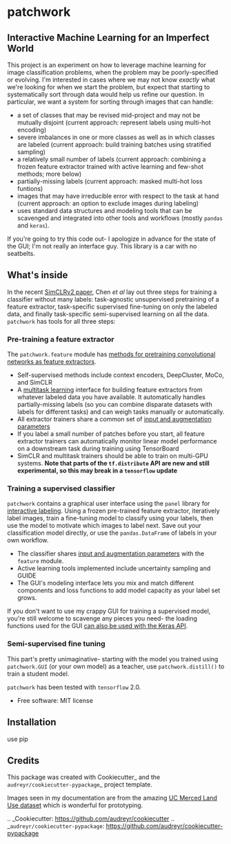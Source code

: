# patchwork


## Interactive Machine Learning for an Imperfect World

This project is an experiment on how to leverage machine learning for image classification problems, when the problem may be poorly-specified or evolving. I'm interested in cases where we may not know *exactly* what we're looking for when we start the problem, but expect that starting to systematically sort through data would help us refine our question. In particular, we want a system for sorting through images that can handle:

* a set of classes that may be revised mid-project and may not be mutually disjoint (current approach: represent labels using multi-hot encoding)
* severe imbalances in one or more classes as well as in which classes are labeled (current approach: build training batches using stratified sampling)
* a relatively small number of labels (current approach: combining a frozen feature extractor trained with active learning and few-shot methods; more below)
* partially-missing labels (current approach: masked multi-hot loss funtions)
* images that may have irreducible error with respect to the task at hand (current approach: an option to exclude images during labeling)
* uses standard data structures and modeling tools that can be scavenged and integrated into other tools and workflows (mostly `pandas` and `keras`).

If you're going to try this code out- I apologize in advance for the state of the GUI; I'm not really an interface guy. This library is a car with no seatbelts.


## What's inside

In the recent [SimCLRv2 paper](https://arxiv.org/abs/2006.10029), Chen *et al* lay out three steps for training a classifier without many labels: task-agnostic unsupervised pretraining of a feature extractor, task-specific supervised fine-tuning on only the labeled data, and finally task-specific semi-supervised learning on all the data. `patchwork` has tools for all three steps:

### Pre-training a feature extractor

The `patchwork.feature` module has [methods for pretraining convolutional networks as feature extractors](docs/feature.md).

* Self-supervised methods include context encoders, DeepCluster, MoCo, and SimCLR
* A [multitask learning](docs/multitask.md) interface for building feature extractors from whatever labeled data you have available. It automatically handles partially-missing labels (so you can combine disparate datasets with labels for different tasks) and can weigh tasks manually or automatically.
* All extractor trainers share a common set of [input and augmentation parameters](docs/input_aug.md)
* If you label a small number of patches before you start, all feature extractor trainers can automatically monitor linear model performance on a downstream task during training using TensorBoard
* SimCLR and multitask trainers should be able to train on multi-GPU systems. **Note that parts of the `tf.distribute` API are new and still experimental, so this may break in a `tensorflow` update**

### Training a supervised classifier

`patchwork` contains a  graphical user interface using the `panel` library for [interactive labeling](docs/gui.md). Using a frozen pre-trained feature extractor, iteratively label images, train a fine-tuning model to classify using your labels, then use the model to motivate which images to label next. Save out your classification model directly, or use the `pandas.DataFrame` of labels in your own workflow.

* The classifier shares [input and augmentation parameters](docs/input_aug.md) with the `feature` module.
* Active learning tools implemented include uncertainty sampling and GUIDE
* The GUI's modeling interface lets you mix and match different components and loss functions to add model capacity as your label set grows.

If you don't want to use my crappy GUI for training a supervised model, you're still welcome to scavenge any pieces you need- the loading functions used for the  GUI [can also be used with the Keras API](docs/input_keras.md).

### Semi-supervised fine tuning

This part's pretty unimaginative- starting with the model you trained using `patchwork.GUI` (or your own model) as a teacher, use `patchwork.distill()` to train a student model.

`patchwork` has been tested with `tensorflow` 2.0.

* Free software: MIT license



## Installation

use pip
                                        

## Credits

This package was created with Cookiecutter_ and the `audreyr/cookiecutter-pypackage`_ project template.

Images seen in my documentation are from the amazing [UC Merced Land Use dataset](http://weegee.vision.ucmerced.edu/datasets/landuse.html) which is wonderful for prototyping.

.. _Cookiecutter: https://github.com/audreyr/cookiecutter
.. _`audreyr/cookiecutter-pypackage`: https://github.com/audreyr/cookiecutter-pypackage

